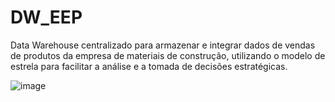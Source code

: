 # DW_EEP

Data Warehouse centralizado para armazenar e integrar dados de vendas de produtos da empresa de materiais de construção, utilizando o modelo de estrela para facilitar a análise e a tomada de decisões estratégicas.

![image](https://github.com/user-attachments/assets/772dab78-6dc1-4266-b783-c6177c736871)
